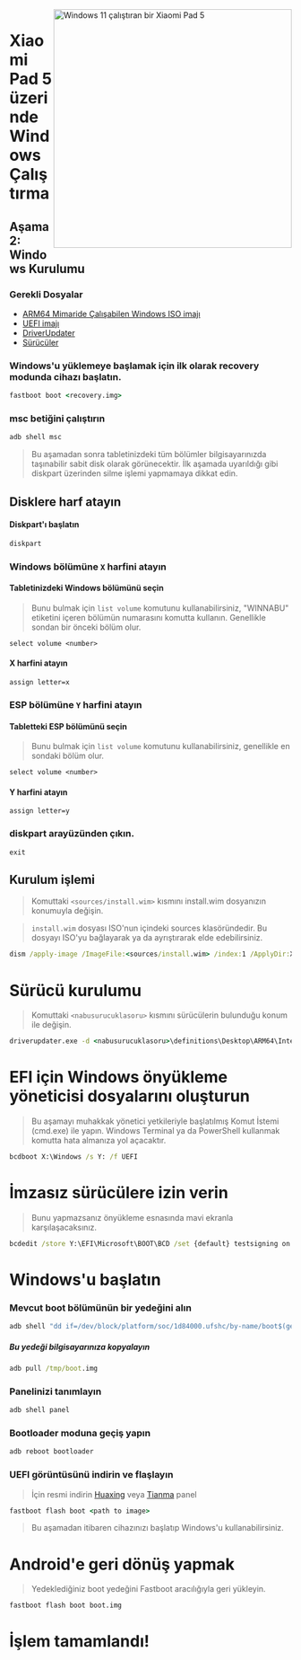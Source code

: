 <img align="right" src="https://raw.githubusercontent.com/erdilS/Port-Windows-11-Xiaomi-Pad-5/main/nabu.png" width="425" alt="Windows 11 çalıştıran bir Xiaomi Pad 5">


# Xiaomi Pad 5 üzerinde Windows Çalıştırma

## Aşama 2: Windows Kurulumu

### Gerekli Dosyalar

- [ARM64 Mimaride Çalışabilen Windows ISO imajı](https://uupdump.net/)
- [UEFI imajı](../../../../releases/tag/1.0)
- [DriverUpdater](https://github.com/WOA-Project/DriverUpdater/releases/latest)
- [Sürücüler](https://github.com/map220v/MiPad5-drivers)


### Windows'u yüklemeye başlamak için ilk olarak recovery modunda cihazı başlatın.

```cmd
fastboot boot <recovery.img>
```

### msc betiğini çalıştırın

```cmd
adb shell msc
```
> Bu aşamadan sonra tabletinizdeki tüm bölümler bilgisayarınızda taşınabilir sabit disk olarak görünecektir. İlk aşamada uyarıldığı gibi diskpart üzerinden silme işlemi yapmamaya dikkat edin.

## Disklere harf atayın
  

#### Diskpart'ı başlatın

```cmd
diskpart
```


### Windows bölümüne `X` harfini atayın

#### Tabletinizdeki Windows bölümünü seçin
> Bunu bulmak için `list volume` komutunu kullanabilirsiniz, "WINNABU" etiketini içeren bölümün numarasını komutta kullanın. Genellikle sondan bir önceki bölüm olur.

```diskpart
select volume <number>
```

#### X harfini atayın
```diskpart
assign letter=x
```

### ESP bölümüne `Y` harfini atayın

#### Tabletteki ESP bölümünü seçin
> Bunu bulmak için `list volume` komutunu kullanabilirsiniz, genellikle en sondaki bölüm olur.

```diskpart
select volume <number>
```

#### Y harfini atayın

```diskpart
assign letter=y
```

### diskpart arayüzünden çıkın.
```diskpart
exit
```

  
  

## Kurulum işlemi

> Komuttaki `<sources/install.wim>` kısmını install.wim dosyanızın konumuyla değişin.

> `install.wim` dosyası ISO'nun içindeki sources klasöründedir.
> Bu dosyayı ISO'yu bağlayarak ya da ayrıştırarak elde edebilirsiniz.

```cmd
dism /apply-image /ImageFile:<sources/install.wim> /index:1 /ApplyDir:X:\
```

# Sürücü kurulumu

> Komuttaki `<nabusurucuklasoru>` kısmını sürücülerin bulunduğu konum ile değişin.

```cmd
driverupdater.exe -d <nabusurucuklasoru>\definitions\Desktop\ARM64\Internal\nabu.txt -r <nabusurucuklasoru> -p X:
```

  

# EFI için Windows önyükleme yöneticisi dosyalarını oluşturun
> Bu aşamayı muhakkak yönetici yetkileriyle başlatılmış Komut İstemi (cmd.exe) ile yapın. Windows Terminal ya da PowerShell kullanmak komutta hata almanıza yol açacaktır.

```cmd
bcdboot X:\Windows /s Y: /f UEFI
```

  
  

# İmzasız sürücülere izin verin

> Bunu yapmazsanız önyükleme esnasında mavi ekranla karşılaşacaksınız.

```cmd
bcdedit /store Y:\EFI\Microsoft\BOOT\BCD /set {default} testsigning on
```

# Windows'u başlatın

### Mevcut boot bölümünün bir yedeğini alın

```cmd
adb shell "dd if=/dev/block/platform/soc/1d84000.ufshc/by-name/boot$(getprop ro.boot.slot_suffix) of=/tmp/boot.img"
```

##### Bu yedeği bilgisayarınıza kopyalayın

```cmd
adb pull /tmp/boot.img
```
### Panelinizi tanımlayın

```cmd
adb shell panel
```


### Bootloader moduna geçiş yapın

```cmd
adb reboot bootloader
```

### UEFI görüntüsünü indirin ve flaşlayın
> İçin resmi indirin [Huaxing](https://raw.githubusercontent.com/erdilS/Port-Windows-11-Xiaomi-Pad-5/main/images/xiaomi-nabu_huaxing.img) veya [Tianma](https://raw.githubusercontent.com/erdilS/Port-Windows-11-Xiaomi-Pad-5/main/images/xiaomi-nabu_tianma.img) panel

```cmd
fastboot flash boot <path to image>
```
> Bu aşamadan itibaren cihazınızı başlatıp Windows'u kullanabilirsiniz.

# Android'e geri dönüş yapmak
> Yedeklediğiniz boot yedeğini Fastboot aracılığıyla geri yükleyin.

```cmd
fastboot flash boot boot.img
```

# İşlem tamamlandı!

